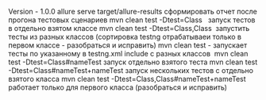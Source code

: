 Version - 1.0.0
allure serve target/allure-results сформировать отчет после прогона тестовых сценариев
mvn clean test -Dtest=Class   запуск тестов в отдельно взятом классе
mvn clean test -Dtest=Class,Class  запустить тесты из разных классов (сортировка testng отрабатываеи только в первом классе - разобраться и исправить)
mvn clean test - запускает тесты по указанному в testng.xml include с разных классов 
mvn clean test -Dtest=Class#nameTest запуск отдельно взятого теста
mvn clean test -Dtest=Class#nameTest+nameTest запуск нескольких тестов с отдельно взятого класса
mvn clean test -Dtest=Class,Class#nameTest+nameTest  работает только для первого класса (разобраться и исправить)
